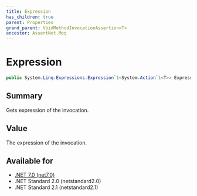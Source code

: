 ```yaml
---
title: Expression
has_children: true
parent: Properties
grand_parent: VoidMethodInvocationAssertion<T>
ancestor: AssertNet.Moq
---
```

# Expression

```csharp
public System.Linq.Expressions.Expression`1<System.Action`1<T>> Expression { get; }
```

## Summary
Gets expression of the invocation.

## Value
The expression of the invocation.

## Available for
- [.NET 7.0 (net7.0)](https://versionsof.net/core/7.0/)
- .NET Standard 2.0 (netstandard2.0)
- .NET Standard 2.1 (netstandard2.1)
